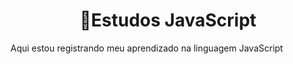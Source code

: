<h1 align="center">📌Estudos JavaScript</h1>
<p>Aqui estou registrando meu aprendizado na linguagem JavaScript</p>
